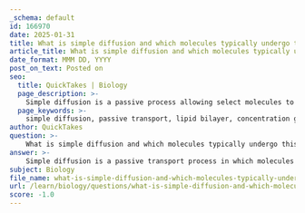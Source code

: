 ```yaml
---
_schema: default
id: 166970
date: 2025-01-31
title: What is simple diffusion and which molecules typically undergo this process?
article_title: What is simple diffusion and which molecules typically undergo this process?
date_format: MMM DD, YYYY
post_on_text: Posted on
seo:
  title: QuickTakes | Biology
  page_description: >-
    Simple diffusion is a passive process allowing select molecules to move across cell membranes along their concentration gradient, essential for maintaining cellular function.
  page_keywords: >-
    simple diffusion, passive transport, lipid bilayer, concentration gradient, gases, oxygen, carbon dioxide, small lipids, steroid hormones, small polar molecules, water, cellular homeostasis, transport, membrane
author: QuickTakes
question: >-
    What is simple diffusion and which molecules typically undergo this process?
answer: >-
    Simple diffusion is a passive transport process in which molecules move directly across the lipid bilayer of a cell membrane along their concentration gradient, from an area of higher concentration to an area of lower concentration. This process does not require any energy input, making it a fundamental mechanism for the movement of certain substances into and out of cells.\n\nTypically, the molecules that undergo simple diffusion include:\n\n1. **Gases**: Oxygen (O2) and carbon dioxide (CO2) are prime examples. These small, nonpolar molecules can easily pass through the lipid bilayer without assistance.\n2. **Small Lipids**: Lipid-soluble substances, such as steroid hormones, can diffuse through the membrane due to their hydrophobic nature.\n3. **Very Small Polar Molecules**: Water (H2O) is a notable example, although it can also pass through specialized channels called aquaporins.\n\nThe key characteristics of simple diffusion include:\n- Movement occurs down the concentration gradient.\n- The process continues until equilibrium is reached, meaning the concentration of the substance is equal on both sides of the membrane.\n- It is selective for small, nonpolar molecules and very small polar molecules, as larger or charged molecules typically require facilitated diffusion through transport proteins.\n\nIn summary, simple diffusion is an essential process for the transport of specific molecules across cell membranes, contributing to cellular homeostasis and function.
subject: Biology
file_name: what-is-simple-diffusion-and-which-molecules-typically-undergo-this-process.md
url: /learn/biology/questions/what-is-simple-diffusion-and-which-molecules-typically-undergo-this-process
score: -1.0
---
```


&nbsp;